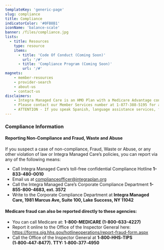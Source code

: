 ```yaml
---
templateKey: 'generic-page'
slug: compliance
title: Compliance
indicatorColor: '#0FB8B1'
iconName: 'balance-scale'
banner: /files/compliance.jpg
lists:
  - title: Resources
    type: resource
    items: 
      - title: 'Code Of Conduct (Coming Soon)'
        url: '/#'
      - title: 'Compliance Program (Coming Soon)'
        url: '/#'
magnets:
    - member-resources
    - provider-search
    - about-us
    - contact-us
disclaimers:
    - Integra Managed Care is an HMO Plan with a Medicare Advantage contract and a contract with the New York State Medicaid program. Enrollment in Integra Managed Care depends on contract renewal. This information is not a complete description of benefits. Limitations, copayments, and restrictions may apply. Benefits, premiums and/or co-payments/co-insurance may change on January 1 of each year. You must continue to pay your Medicare Part B premium. Certain plans are available to anyone who has both Medicaid from New York State and Medicare. Integra Managed Care complies with applicable Federal civil rights laws and does not discriminate on the basis of race, color, national origin, age, disability, or sex.
    - Please contact our Member Services number at 1-877-388-5195 for additional information (TTY users should call 711). Hours are 8 am to 8 pm seven days a week from October 1 to March 31, and 8 am to 8 pm Monday through Friday from April 1 to September 30.
    - ATTENTION - If you speak Spanish, language assistance services, free of charge, are available to you. Call 1-877-388-5195 (TTY 711). ATENCIÓN - si habla español, tiene a su disposición servicios gratuitos de asistencia lingüística. Llame al 1- 877-388-5195 (TTY 711). Assistance services for other languages are also available free of charge at the number above. All plan materials and information are available upon request in a different language or alternate formats such as braille, large print and audio.
---
```

### Compliance Information

#### Reporting Non-Compliance and Fraud, Waste and Abuse

If you suspect a case of non-compliance, Fraud, Waste or Abuse, or any other violation of law or Integra Managed Care’s policies, you can report via any of the following means:
- Call Integra Managed Care’s toll-free confidential Compliance Hotline **1-833-480-0010**
- Email us at [complianceofficer@integraplan.org](mailto:complianceofficer@integraplan.org)
- Call the Integra Managed Care’s Corporate Compliance Department **1-855-800-4683, ext. 3572**
- Write to the Corporate Compliance Department at **Integra Managed Care, 1981 Marcus Ave, Suite 100, Lake Success, NY 11042**


#### Medicare fraud can also be reported directly to these agencies:
- You can call Medicare at: **1-800-MEDICARE (1-800-633-4227)**
- Report it online to the Office of the Inspector General here: https://forms.oig.hhs.gov/hotlineoperations/report-fraud-form.aspx
- Call the Office of the Inspector General at **1‑800‑HHS‑TIPS (1‑800‑447‑8477). TTY: 1‑800‑377‑4950**